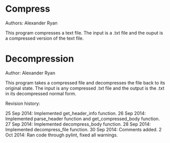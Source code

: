 # Compress

Authors: Alexander Ryan

This program compresses a text file. The input is a .txt file
and the ouput is a compressed version of the text file.

# Decompression

Author: Alexander Ryan

This program takes a compressed file and decompresses the file back
to its original state. The input is any compressed .txt file and the
output is the .txt in its decompressed normal form.

Revision history:

  25 Sep 2014: Implemented get_header_info function.
  26 Sep 2014: Implemented parse_header function and get_compressed_body function.
  27 Sep 2014: Implemented decompress_body function.
  28 Sep 2014: Implemented decompress_file function.
  30 Sep 2014: Comments added.
  2  Oct 2014: Ran code through pylint, fixed all warnings.
